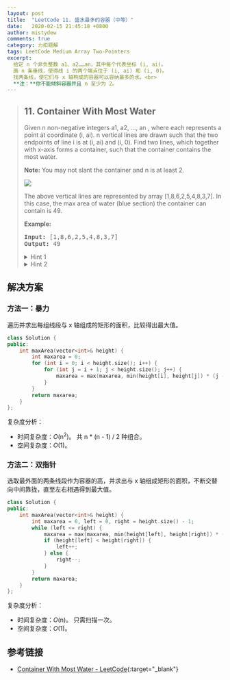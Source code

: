 ```yaml
---
layout: post
title:  "LeetCode 11. 盛水最多的容器（中等）"
date:   2020-02-15 21:45:18 +0800
author: mistydew
comments: true
category: 力扣题解
tags: LeetCode Medium Array Two-Pointers
excerpt:
  给定 n 个非负整数 a1、a2……an，其中每个代表坐标 (i, ai)。
  画 n 条垂线，使得线 i 的两个端点位于 (i, ai) 和 (i, 0)。
  找两条线，使它们与 x 轴构成的容器可以容纳最多的水。<br>
  **注：**你不能倾斜容器并且 n 至少为 2。
---
```

> ## 11. Container With Most Water
> 
> Given n non-negative integers a1, a2, ..., an , where each represents a point
> at coordinate (i, ai). n vertical lines are drawn such that the two endpoints
> of line i is at (i, ai) and (i, 0). Find two lines, which together with x-axis
> forms a container, such that the container contains the most water.
> 
> **Note:** You may not slant the container and n is at least 2.
> 
> ![](https://s3-lc-upload.s3.amazonaws.com/uploads/2018/07/17/question_11.jpg)
> 
> The above vertical lines are represented by array [1,8,6,2,5,4,8,3,7]. In this
> case, the max area of water (blue section) the container can contain is 49.
> 
> **Example:**
> 
> <pre>
> <strong>Input:</strong> [1,8,6,2,5,4,8,3,7]
> <strong>Output:</strong> 49
> </pre>
>
> <details>
> <summary>Hint 1</summary>
> The aim is to maximize the area formed between the vertical lines. The area of
> any container is calculated using the shorter line as length and the distance
> between the lines as the width of the rectangle.
> <pre>
> Area = length of shorter vertical line * distance between lines
> </pre>
> We can definitely get the maximum width container as the outermost lines have
> the maximum distance between them. However, this container <b>might not be the
> maximum in size</b> as one of the vertical lines of this container could be
> really short.
> <br>
> <img src="https://assets.leetcode.com/uploads/2019/10/20/hint_water_trap_1.png" width="500">
> <img src="https://assets.leetcode.com/uploads/2019/10/20/hint_water_trap_2.png" width="500">
> </details>
> 
> <details>
> <summary>Hint 2</summary>
> Start with the maximum width container and go to a shorter width container if
> there is a vertical line longer than the current containers shorter line. This
> way we are compromising on the width but we are looking forward to a longer
> length container.
> </details>

## 解决方案

### 方法一：暴力

遍历并求出每组线段与 x 轴组成的矩形的面积，比较得出最大值。

```cpp
class Solution {
public:
    int maxArea(vector<int>& height) {
        int maxarea = 0;
        for (int i = 0; i < height.size(); i++) {
            for (int j = i + 1; j < height.size(); j++) {
                maxarea = max(maxarea, min(height[i], height[j]) * (j - i));
            }
        }
        return maxarea;
    }
};
```

复杂度分析：
* 时间复杂度：*O*(n<sup>2</sup>)。
  共 n * (n - 1) / 2 种组合。
* 空间复杂度：*O*(1)。

### 方法二：双指针

选取最外面的两条线段作为容器的高，并求出与 x 轴组成矩形的面积，不断交替向中间靠拢，直至左右相遇得到最大值。

```cpp
class Solution {
public:
    int maxArea(vector<int>& height) {
        int maxarea = 0, left = 0, right = height.size() - 1;
        while (left <= right) {
            maxarea = max(maxarea, min(height[left], height[right]) * (right - left));
            if (height[left] < height[right]) {
                left++;
            } else {
                right--;
            }
        }
        return maxarea;
    }
};
```

复杂度分析：
* 时间复杂度：*O*(n)。
  只需扫描一次。
* 空间复杂度：*O*(1)。

## 参考链接

* [Container With Most Water - LeetCode](https://leetcode.com/problems/container-with-most-water/){:target="_blank"}
